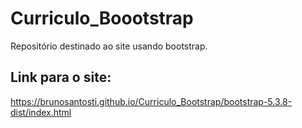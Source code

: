 # Curriculo_Boootstrap
Repositório destinado ao site usando bootstrap.

## Link para o site:
https://brunosantosti.github.io/Curriculo_Bootstrap/bootstrap-5.3.8-dist/index.html
